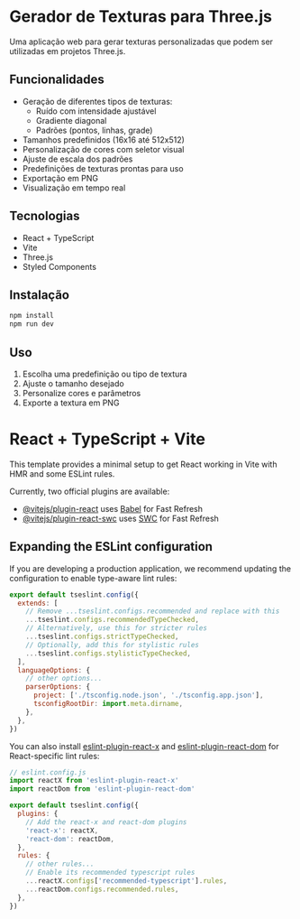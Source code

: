 # Gerador de Texturas para Three.js

Uma aplicação web para gerar texturas personalizadas que podem ser utilizadas em projetos Three.js.

## Funcionalidades

- Geração de diferentes tipos de texturas:
  - Ruído com intensidade ajustável
  - Gradiente diagonal
  - Padrões (pontos, linhas, grade)
- Tamanhos predefinidos (16x16 até 512x512)
- Personalização de cores com seletor visual
- Ajuste de escala dos padrões
- Predefinições de texturas prontas para uso
- Exportação em PNG
- Visualização em tempo real

## Tecnologias

- React + TypeScript
- Vite
- Three.js
- Styled Components

## Instalação

```bash
npm install
npm run dev
```

## Uso

1. Escolha uma predefinição ou tipo de textura
2. Ajuste o tamanho desejado
3. Personalize cores e parâmetros
4. Exporte a textura em PNG

# React + TypeScript + Vite

This template provides a minimal setup to get React working in Vite with HMR and some ESLint rules.

Currently, two official plugins are available:

- [@vitejs/plugin-react](https://github.com/vitejs/vite-plugin-react/blob/main/packages/plugin-react/README.md) uses [Babel](https://babeljs.io/) for Fast Refresh
- [@vitejs/plugin-react-swc](https://github.com/vitejs/vite-plugin-react-swc) uses [SWC](https://swc.rs/) for Fast Refresh

## Expanding the ESLint configuration

If you are developing a production application, we recommend updating the configuration to enable type-aware lint rules:

```js
export default tseslint.config({
  extends: [
    // Remove ...tseslint.configs.recommended and replace with this
    ...tseslint.configs.recommendedTypeChecked,
    // Alternatively, use this for stricter rules
    ...tseslint.configs.strictTypeChecked,
    // Optionally, add this for stylistic rules
    ...tseslint.configs.stylisticTypeChecked,
  ],
  languageOptions: {
    // other options...
    parserOptions: {
      project: ['./tsconfig.node.json', './tsconfig.app.json'],
      tsconfigRootDir: import.meta.dirname,
    },
  },
})
```

You can also install [eslint-plugin-react-x](https://github.com/Rel1cx/eslint-react/tree/main/packages/plugins/eslint-plugin-react-x) and [eslint-plugin-react-dom](https://github.com/Rel1cx/eslint-react/tree/main/packages/plugins/eslint-plugin-react-dom) for React-specific lint rules:

```js
// eslint.config.js
import reactX from 'eslint-plugin-react-x'
import reactDom from 'eslint-plugin-react-dom'

export default tseslint.config({
  plugins: {
    // Add the react-x and react-dom plugins
    'react-x': reactX,
    'react-dom': reactDom,
  },
  rules: {
    // other rules...
    // Enable its recommended typescript rules
    ...reactX.configs['recommended-typescript'].rules,
    ...reactDom.configs.recommended.rules,
  },
})
```
